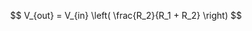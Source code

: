 <!--
 Copyright (c) 2024 David Such
 
 This software is released under the MIT License.
 https://opensource.org/licenses/MIT
-->

$$
V_{out} = V_{in} \left( \frac{R_2}{R_1 + R_2} \right)
$$